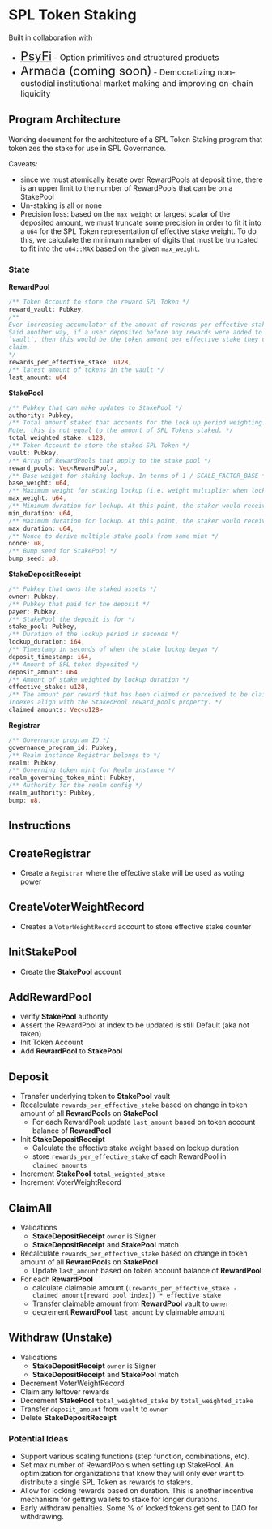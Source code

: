# SPL Token Staking

Built in collaboration with

- <font size="5">[PsyFi](https://www.psyfi.io/)</font> <font size="3">- Option primitives and structured products</font>
- <font size="5">Armada (coming soon)</font> <font size="3"> - Democratizing non-custodial institutional market making and improving on-chain liquidity</font>

## Program Architecture

Working document for the architecture of a SPL Token Staking program that tokenizes the stake for use in SPL Governance.

Caveats:

- since we must atomically iterate over RewardPools at deposit time, there is an upper limit to the number of RewardPools that can be on a StakePool
- Un-staking is all or none
- Precision loss: based on the `max_weight` or largest scalar of the deposited amount, we must truncate some precision in order to fit it into a `u64` for the SPL Token representation of effective stake weight. To do this, we calculate the minimum number of digits that must be truncated to fit into the `u64::MAX` based on the given `max_weight`.

### State

**RewardPool**

```rust
/** Token Account to store the reward SPL Token */
reward_vault: Pubkey,
/**
Ever increasing accumulator of the amount of rewards per effective stake.
Said another way, if a user deposited before any rewards were added to the
`vault`, then this would be the token amount per effective stake they could
claim.
*/
rewards_per_effective_stake: u128,
/** latest amount of tokens in the vault */
last_amount: u64
```

**StakePool**

```rust
/** Pubkey that can make updates to StakePool */
authority: Pubkey,
/** Total amount staked that accounts for the lock up period weighting.
Note, this is not equal to the amount of SPL Tokens staked. */
total_weighted_stake: u128,
/** Token Account to store the staked SPL Token */
vault: Pubkey,
/** Array of RewardPools that apply to the stake pool */
reward_pools: Vec<RewardPool>,
/** Base weight for staking lockup. In terms of 1 / SCALE_FACTOR_BASE */
base_weight: u64,
/** Maximum weight for staking lockup (i.e. weight multiplier when locked up for max duration). In terms of 1 / SCALE_FACTOR_BASE */
max_weight: u64,
/** Minimum duration for lockup. At this point, the staker would receive the base weight. */
min_duration: u64,
/** Maximum duration for lockup. At this point, the staker would receive the max weight. */
max_duration: u64,
/** Nonce to derive multiple stake pools from same mint */
nonce: u8,
/** Bump seed for StakePool */
bump_seed: u8,
```

**StakeDepositReceipt**

```rust
/** Pubkey that owns the staked assets */
owner: Pubkey,
/** Pubkey that paid for the deposit */
payer: Pubkey,
/** StakePool the deposit is for */
stake_pool: Pubkey,
/** Duration of the lockup period in seconds */
lockup_duration: i64,
/** Timestamp in seconds of when the stake lockup began */
deposit_timestamp: i64,
/** Amount of SPL token deposited */
deposit_amount: u64,
/** Amount of stake weighted by lockup duration */
effective_stake: u128,
/** The amount per reward that has been claimed or perceived to be claimed.
Indexes align with the StakedPool reward_pools property. */
claimed_amounts: Vec<u128>
```

**Registrar**

```rust
/** Governance program ID */
governance_program_id: Pubkey,
/** Realm instance Registrar belongs to */
realm: Pubkey,
/** Governing token mint for Realm instance */
realm_governing_token_mint: Pubkey,
/** Authority for the realm config */
realm_authority: Pubkey,
bump: u8,
```

## Instructions

## CreateRegistrar
- Create a `Registrar` where the effective stake will be used as voting power

## CreateVoterWeightRecord
- Creates a `VoterWeightRecord` account to store effective stake counter

## InitStakePool

- Create the **StakePool** account

## AddRewardPool

- verify **StakePool** authority
- Assert the RewardPool at index to be updated is still Default (aka not taken)
- Init Token Account
- Add **RewardPool** to **StakePool**

## Deposit

- Transfer underlying token to **StakePool** vault
- Recalculate `rewards_per_effective_stake` based on change in token amount of all **RewardPool**s on **StakePool**
  - For each RewardPool: update `last_amount` based on token account balance of **RewardPool**
- Init **StakeDepositReceipt**
  - Calculate the effective stake weight based on lockup duration
  - store `rewards_per_effective_stake` of each RewardPool in `claimed_amounts`
- Increment **StakePool** `total_weighted_stake`
- Increment VoterWeightRecord

## ClaimAll

- Validations
  - **StakeDepositReceipt** `owner` is Signer
  - **StakeDepositReceipt** and **StakePool** match
- Recalculate `rewards_per_effective_stake` based on change in token amount of all **RewardPool**s on **StakePool**
  - Update `last_amount` based on token account balance of **RewardPool**
- For each **RewardPool**
  - calculate claimable amount (`(rewards_per_effective_stake - claimed_amount[reward_pool_index]) * effective_stake`
  - Transfer claimable amount from **RewardPool** vault to `owner`
  - decrement **RewardPool** `last_amount` by claimable amount

## Withdraw (Unstake)

- Validations
  - **StakeDepositReceipt** `owner` is Signer
  - **StakeDepositReceipt** and **StakePool** match
- Decrement VoterWeightRecord
- Claim any leftover rewards
- Decrement **StakePool** `total_weighted_stake` by `total_weighted_stake`
- Transfer `deposit_amount` from `vault` to `owner`
- Delete **StakeDepositReceipt**

### Potential Ideas

- Support various scaling functions (step function, combinations, etc).
- Set max number of RewardPools when setting up StakePool. An optimization for organizations that know they will only ever want to distribute a single SPL Token as rewards to stakers.
- Allow for locking rewards based on duration. This is another incentive mechanism for getting wallets to stake for longer durations.
- Early withdraw penalties. Some % of locked tokens get sent to DAO for withdrawing.
